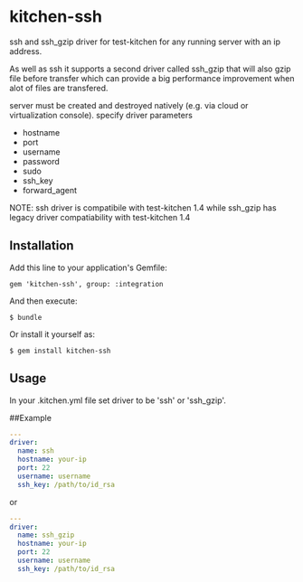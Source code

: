 # kitchen-ssh

ssh and ssh_gzip driver for test-kitchen for any running server with an ip address.

As well as ssh it supports a second driver called ssh_gzip that will also gzip file before transfer which can provide 
a big performance improvement when alot of files are transfered. 

server must be created and destroyed natively (e.g. via cloud or virtualization console).
specify driver parameters
*  hostname
*  port
*  username
*  password
*  sudo
*  ssh_key
*  forward_agent

NOTE: ssh driver is compatibile with test-kitchen 1.4 while ssh_gzip has legacy driver compatiability 
with test-kitchen 1.4 


## Installation

Add this line to your application's Gemfile:

    gem 'kitchen-ssh', group: :integration

And then execute:

    $ bundle

Or install it yourself as:

    $ gem install kitchen-ssh

## Usage

In your .kitchen.yml file set driver to be 'ssh' or 'ssh_gzip'.

##Example

```yaml
---
driver:
  name: ssh
  hostname: your-ip
  port: 22
  username: username 
  ssh_key: /path/to/id_rsa
```

or 

```yaml
---
driver:
  name: ssh_gzip
  hostname: your-ip
  port: 22
  username: username 
  ssh_key: /path/to/id_rsa
```
